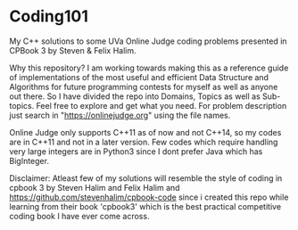# Coding101

My C++ solutions to some UVa Online Judge coding problems
presented in CPBook 3 by Steven & Felix Halim.

Why this repository?
I am working towards making this as a reference guide of
implementations of the most useful and efficient 
Data Structure and Algorithms for future programming contests
for myself as well as anyone out there. So I have divided the 
repo into Domains, Topics as well as Sub-topics. Feel free to 
explore and get what you need. For problem description just 
search in "https://onlinejudge.org" using the file names.

Online Judge only supports C++11 as of now and not C++14, 
so my codes are in C++11 and not in a later version. Few codes
which require handling very large integers are in Python3 since
I dont prefer Java which has BigInteger.

Disclaimer: Atleast few of my solutions will resemble the 
style of coding in cpbook 3 by Steven Halim and Felix Halim and 
https://github.com/stevenhalim/cpbook-code since i created this 
repo while learning from their book 'cpbook3' which is the best 
practical competitive coding book I have ever come across.

